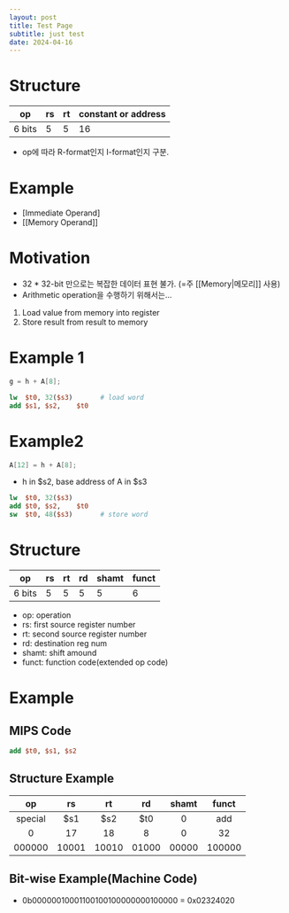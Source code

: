 ```yaml
---
layout: post
title: Test Page
subtitle: just test
date: 2024-04-16
---
```

# Structure

| op     | rs  | rt  | constant or address |
| ------ | --- | --- | ------------------- |
| 6 bits | 5   | 5   | 16                  |

- op에 따라 R-format인지 I-format인지 구분.
# Example
- [Immediate Operand]
- [[Memory Operand]]
# Motivation
- 32 * 32-bit 만으로는 복잡한 데이터 표현 불가. (=주 [[Memory|메모리]] 사용)
- Arithmetic operation을 수행하기 위해서는...
1. Load value from memory into register
2. Store result from result to memory

# Example 1
```C
g = h + A[8];
```

```MIPS
lw  $t0, 32($s3)       # load word
add $s1, $s2,    $t0  
```

# Example2
```C
A[12] = h + A[8];
```
- h in $s2, base address of A in $s3
```MIPS
lw  $t0, 32($s3)
add $t0, $s2,    $t0
sw  $t0, 48($s3)       # store word
```
# Structure

| op     | rs  | rt  | rd  | shamt | funct |
| ------ | --- | --- | --- | ----- | ----- |
| 6 bits | 5   | 5   | 5   | 5     | 6     |
- op: operation
- rs: first source register number
- rt: second source register number
- rd: destination reg num
- shamt: shift amound
- funct: function code(extended op code)
# Example
## MIPS Code
```MIPS
add $t0, $s1, $s2
```
## Structure Example

|   op    |  rs   |  rt   |  rd   | shamt | funct  |
| :-----: | :---: | :---: | :---: | :---: | :----: |
| special |  $s1  |  $s2  |  $t0  |   0   |  add   |
|    0    |  17   |  18   |   8   |   0   |   32   |
| 000000  | 10001 | 10010 | 01000 | 00000 | 100000 |

## Bit-wise Example(Machine Code)
- 0b00000010001100100100000000100000 = 0x02324020
